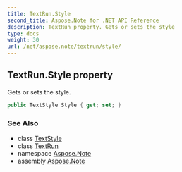 ```yaml
---
title: TextRun.Style
second_title: Aspose.Note for .NET API Reference
description: TextRun property. Gets or sets the style
type: docs
weight: 30
url: /net/aspose.note/textrun/style/
---
```

## TextRun.Style property

Gets or sets the style.

```csharp
public TextStyle Style { get; set; }
```

### See Also

* class [TextStyle](../../textstyle/)
* class [TextRun](../)
* namespace [Aspose.Note](../../textrun/)
* assembly [Aspose.Note](../../../)


